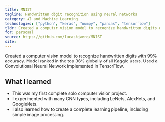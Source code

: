 ```yaml
---
title: MNIST
tagline: Handwritten digit recognition using neural networks
category: AI and Machine Learning
technologies: ["python", "keras", "numpy", "pandas", "tensorflow"]
tldr: Created a computer vision model to recognize handwritten digits with 99% accuracy ranked in top 36% globally of all Kaggle users.
for: personal
source: https://github.com/lucaskjaero/MNIST
site:
---
```

Created a computer vision model to recognize handwritten digits with 99% accuracy. Model ranked in the top 36% globally of all Kaggle users. Used a Convolutional Neural Network implemented in TensorFlow.

## What I learned
-   This was my first complete solo computer vision project.
-   I experimented with many CNN types, including LeNets, AlexNets, and GoogleNets.
-   I also learned how to create a complete learning pipeline, including simple image processing.
